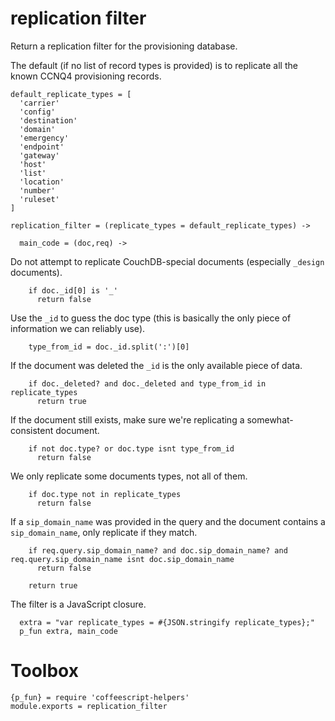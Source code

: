 replication filter
==================

Return a replication filter for the provisioning database.

The default (if no list of record types is provided) is to replicate all the known CCNQ4 provisioning records.

    default_replicate_types = [
      'carrier'
      'config'
      'destination'
      'domain'
      'emergency'
      'endpoint'
      'gateway'
      'host'
      'list'
      'location'
      'number'
      'ruleset'
    ]

    replication_filter = (replicate_types = default_replicate_types) ->

      main_code = (doc,req) ->

Do not attempt to replicate CouchDB-special documents (especially `_design` documents).

        if doc._id[0] is '_'
          return false

Use the `_id` to guess the doc type (this is basically the only piece of information we can reliably use).

        type_from_id = doc._id.split(':')[0]

If the document was deleted the `_id` is the only available piece of data.

        if doc._deleted? and doc._deleted and type_from_id in replicate_types
          return true

If the document still exists, make sure we're replicating a somewhat-consistent document.

        if not doc.type? or doc.type isnt type_from_id
          return false

We only replicate some documents types, not all of them.

        if doc.type not in replicate_types
          return false

If a `sip_domain_name` was provided in the query and the document contains a `sip_domain_name`, only replicate if they match.

        if req.query.sip_domain_name? and doc.sip_domain_name? and req.query.sip_domain_name isnt doc.sip_domain_name
          return false

        return true

The filter is a JavaScript closure.

      extra = "var replicate_types = #{JSON.stringify replicate_types};"
      p_fun extra, main_code

Toolbox
=======

    {p_fun} = require 'coffeescript-helpers'
    module.exports = replication_filter
